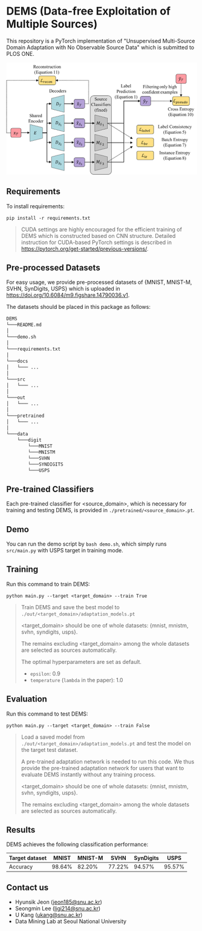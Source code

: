 # DEMS (Data-free Exploitation of Multiple Sources)

This repository is a PyTorch implementation of "Unsupervised Multi-Source Domain Adaptation with No Observable Source Data" which is submitted to PLOS ONE.

<p align="center">
    <img src="docs/Architecture.tif" width="750"\>
</p>



## Requirements

To install requirements:

```setup
pip install -r requirements.txt
```
> CUDA settings are highly encouraged for the efficient training of DEMS which is constructed based on CNN structure.
> Detailed instruction for CUDA-based PyTorch settings is described in <https://pytorch.org/get-started/previous-versions/>.



## Pre-processed Datasets

For easy usage, we provide pre-processed datasets of {MNIST, MNIST-M, SVHN, SynDigits, USPS} which is uploaded in <https://doi.org/10.6084/m9.figshare.14790036.v1>.

The datasets should be placed in this package as follows:
```
DEMS
└───README.md
│
└───demo.sh
│
└───requirements.txt
│
└───docs
│   └─── ...
│
└───src
│   └─── ...
│
└───out
│   └─── ...
│
└───pretrained
│   └─── ...   
│
└───data
    └───digit
        └───MNIST   
        └───MNISTM
        └───SVHN
        └───SYNDIGITS
        └───USPS
```



## Pre-trained Classifiers

Each pre-trained classifier for <source_domain>, which is necessary for training and testing DEMS, is provided in ```./pretrained/<source_domain>.pt```.



## Demo

You can run the demo script by ```bash demo.sh```, which simply runs ```src/main.py``` with USPS target in training mode.



## Training

Run this command to train DEMS:

```train
python main.py --target <target_domain> --train True
```
> Train DEMS and save the best model to ```./out/<target_domain>/adaptation_models.pt```
>
> <target_domain> should be one of whole datasets: {mnist, mnistm, svhn, syndigits, usps}.
>
> The remains excluding <target_domain> among the whole datasets are selected as sources automatically.
>
> The optimal hyperparameters are set as default.
>
> - ```epsilon```: 0.9
> - ```temperature``` (```lambda``` in the paper): 1.0



## Evaluation

Run this command to test DEMS:

```eval
python main.py --target <target_domain> --train False
```
> Load a saved model from ```./out/<target_domain>/adaptation_models.pt``` and test the model on the target test dataset.
>
> A pre-trained adaptation network is needed to run this code. We thus provide the pre-trained adaptation network for users that want to evaluate DEMS instantly without any training process.
>
> <target_domain> should be one of whole datasets: {mnist, mnistm, svhn, syndigits, usps}.
>
> The remains excluding <target_domain> among the whole datasets are selected as sources automatically.



## Results

DEMS achieves the following classification performance:

| Target dataset | MNIST  | MNIST-M | SVHN   | SynDigits | USPS   |
| -------------- | ------ | ------- | ------ | --------- | ------ |
| Accuracy       | 98.64% | 82.20%  | 77.22% | 94.57%    | 95.57% |


## Contact us
- Hyunsik Jeon (jeon185@snu.ac.kr)
- Seongmin Lee (ligi214@snu.ac.kr)
- U Kang (ukang@snu.ac.kr)
- Data Mining Lab at Seoul National University
